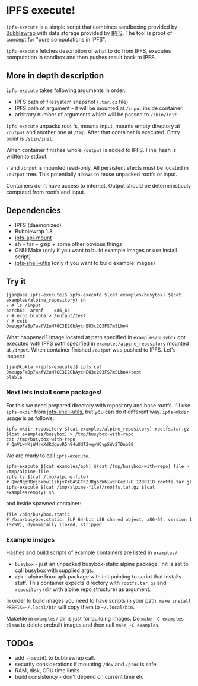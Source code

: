 IPFS execute!
=============

`ipfs-execute` is a simple script that combines sandboxing provided
by [Bubblewrap](https://github.com/projectatomic/bubblewrap) with data
storage provided by [IPFS](https://ipfs.io/). The tool is proof of
concept for "pure computations in IPFS".

`ipfs-execute` fetches description of what to do from IPFS, executes
computation in sandbox and then pushes result back to IPFS.

More in depth description
-------------------------

`ipfs-execute` takes following arguments in order:
 * IPFS path of filesystem snapshot (`.tar.gz` file)
 * IPFS path of argument - it will be mounted at `/input` inside container.
 * arbitrary number of arguments which will be passed to `/sbin/init`

`ipfs-execute` unpacks root fs, mounts input, mounts empty directory
at `/output` and another one at `/tmp`. After that container is executed.
Entry point is `/sbin/init`.

When container finishes whole `/output` is added to IPFS. Final hash is
written to stdout.

`/` and `/input` is mounted read-only. All persistent efects must be
located in `/output` tree. This potentially allows to reuse unpacked
rootfs or input.

Containers don't have access to internet. Output should be
deterministicaly computed from rootfs and input.

Dependencies
------------

* IPFS (daemonized)
* Bubblewrap 1.8
* [ipfs-api-mount](https://github.com/SupraSummus/ipfs-api-mount)
* sh + tar + gzip + some other obvious things
* GNU Make (only if you want to build example images or use install script)
* [ipfs-shell-utlis](https://github.com/SupraSummus/ipfs-shell-utils) (only if you want to build example images)

Try it
------

    [jan@aaa ipfs-execute]$ ipfs-execute $(cat examples/busybox) $(cat examples/alpine_repository) sh
    / # ls /input
    aarch64  armhf    x86_64
    / # echo blabla > /output/test
    / # exit
    QmeugpFaBp7aafV2uN7GC3E2GbAycnEU3c2Q3FS7mSLbo4

What happened? Image located at path specified in `examples/busybox` got
executed with IPFS path specified in `examples/alpine_repository`
mounted at `/input`. When container finished `/output` was pushed to
IPFS. Let's inspect:

    [jan@kukla:~/ipfs-execute]$ ipfs cat QmeugpFaBp7aafV2uN7GC3E2GbAycnEU3c2Q3FS7mSLbo4/test
    blabla

### Next lets install some packages!

For this we need prepared directory with repository and base rootfs.
I'll use `ipfs-mkdir` from [ipfs-shell-utils](https://github.com/SupraSummus/ipfs-shell-utils),
but you can do it different way. `ipfs-mkdir` usage is as follows:

    ipfs-mkdir repository $(cat examples/alpine_repository) rootfs.tar.gz $(cat examples/busybox) > /tmp/busybox-with-repo
    cat /tmp/busybox-with-repo
    # QmVLwnKjWMrxXdRdqwvR5h94uUdT2vqyWCypSWv2TDno98

We are ready to call `ipfs-execute`.

    ipfs-execute $(cat examples/apk) $(cat /tmp/busybox-with-repo) file > /tmp/alpine-file
    ipfs ls $(cat /tmp/alpine-file)
    # QmcNqqRByj6kbw11sbjxXrBASECh2JRg63W6iw3FGezJkU 1280118 rootfs.tar.gz
    ipfs-execute $(cat /tmp/alpine-file)/rootfs.tar.gz $(cat examples/empty) sh

and inside spawned container:

    file /bin/busybox.static
    # /bin/busybox.static: ELF 64-bit LSB shared object, x86-64, version 1 (SYSV), dynamically linked, stripped


### Example images

Hashes and build scripts of example containers are listed in `examples/`.
 * `busybox` - just an unpacked busybox-static alpine package. Init is
   set to call busybox with supplied args.
 * `apk` - alpine linux apk package with init pointing to script that
   installs stuff. This container expects directory with `rootfs.tar.gz`
   and `repository` (dir with alpine repo structure) as argument.

In order to build images you need to have scripts in your path.
`make install PREFIX=~/.local/bin` will copy them to `~/.local/bin`.

Makefile in `examples/` dir is just for building images. Do `make -C examples clean`
to delete prebuilt images and then call `make -C examples`.

TODOs
-----

 * add `--aspid1` to bubblewrap call.
 * security considerations if mounting `/dev` and `/proc` is safe.
 * RAM, disk, CPU time limits
 * build consistency - don't depend on current time etc
